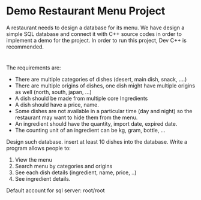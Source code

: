 # Demo Restaurant Menu Project
A restaurant needs to design a database for its menu. We have design a simple SQL database and connect it with C++ source codes in order to implement a demo for the project. In order to run this project, Dev C++ is recommended.  
#
The requirements are:
+ There are multiple categories of dishes (desert, main dish, snack, ....)
+ There are multiple origins of dishes, one dish might have multiple origins as well (north, south, japan, ...)
+ A dish should be made from multiple core Ingredients
+ A dish should have a price, name.
+ Some dishes are not available in a particular time (day and night) so the restaurant may want to hide them from the menu. 
+ An ingredient should have the quantity, import date, expired date.
+ The counting unit of an ingredient can be kg, gram, bottle, ...

Design such database. insert at least 10 dishes into the database.
Write a program allows people to:
1. View the menu
2. Search menu by categories and origins
3. See each dish details (ingredient, name, price, ..)
4. See ingredient details.

Default account for sql server: root/root
